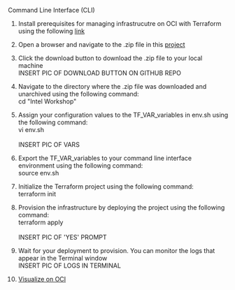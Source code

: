 Command Line Interface (CLI)

1. Install prerequisites for managing infrastrucutre on OCI with Terraform using the following [link](https://docs.oracle.com/en-us/iaas/Content/API/SDKDocs/terraformgetstarted.htm)
    
2. Open a browser and navigate to the .zip file in this [project](https://github.com/oci-hpc/oci-openfoam-workshop/blob/oci-hpc/Resources/Intel%20Workshop.zip)
    
3. Click the download button to download the .zip file to your local machine
    <br>INSERT PIC OF DOWNLOAD BUTTON ON GITHUB REPO</br>
    
4. Navigate to the directory where the .zip file was downloaded and unarchived using the following command:
    <br>
    <copy>cd "Intel Workshop"</copy>
    </br>

5. Assign your configuration values to the TF_VAR_variables in env.sh using the following command:
    <br>vi env.sh</br>
    <br>INSERT PIC OF VARS</br>

6. Export the TF_VAR_variables to your command line interface environment using the following command:
    <br>source env.sh</br>

7. Initialize the Terraform project using the following command:
    <br>terraform init</br>

8. Provision the infrastructure by deploying the project using the following command:
    <br>terraform apply</br>
    <br>INSERT PIC OF 'YES' PROMPT</br>

9. Wait for your deployment to provision. You can monitor the logs that appear in the Terminal window
    <br>INSERT PIC OF LOGS IN TERMINAL</br>

10. [Visualize on OCI](https://github.com/oci-hpc/oci-openfoam-workshop/blob/oci-hpc/README.md)
